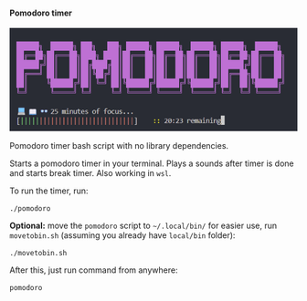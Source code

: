 #### Pomodoro timer
![pomodoro.png](./pomodoro.png)

Pomodoro timer bash script with no library dependencies.

Starts a pomodoro timer in your terminal. Plays a sounds after timer is done and starts break timer. Also working in `wsl`.

To run the timer, run:
```shell
./pomodoro
```

**Optional:** move the `pomodoro` script to `~/.local/bin/` for easier use, run `movetobin.sh` (assuming you already have `local/bin` folder):
```shell
./movetobin.sh
```

After this, just run command from anywhere:
```shell
pomodoro
```
